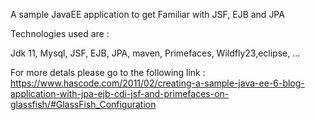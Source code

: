 A sample JavaEE application to get Familiar with JSF, EJB and JPA

Technologies used are :

Jdk 11, Mysql, JSF, EJB, JPA, maven, Primefaces, Wildfly23,eclipse, ...

For more detals please go to the following link :
https://www.hascode.com/2011/02/creating-a-sample-java-ee-6-blog-application-with-jpa-ejb-cdi-jsf-and-primefaces-on-glassfish/#GlassFish_Configuration

